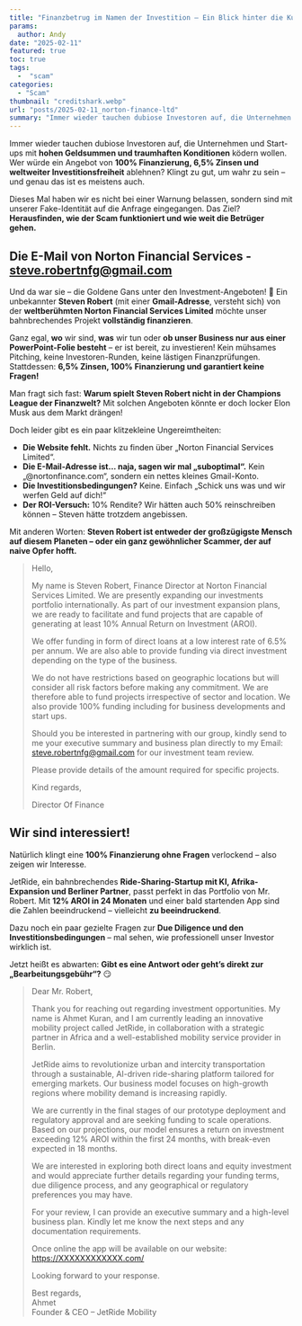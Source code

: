 ```yaml
---
title: "Finanzbetrug im Namen der Investition – Ein Blick hinter die Kulissen"
params:
  author: Andy
date: "2025-02-11"
featured: true
toc: true
tags:
  -  "scam"
categories:
  - "Scam"
thumbnail: "creditshark.webp"
url: "posts/2025-02-11_norton-finance-ltd"
summary: "Immer wieder tauchen dubiose Investoren auf, die Unternehmen und Start-ups mit **hohen Geldsummen und traumhaften Konditionen** ködern wollen."
---
```


Immer wieder tauchen dubiose Investoren auf, die Unternehmen und Start-ups mit **hohen Geldsummen und traumhaften Konditionen** ködern wollen. Wer würde ein Angebot von **100% Finanzierung, 6,5% Zinsen und weltweiter Investitionsfreiheit** ablehnen? Klingt zu gut, um wahr zu sein – und genau das ist es meistens auch.  

Dieses Mal haben wir es nicht bei einer Warnung belassen, sondern sind mit unserer Fake-Identität auf die Anfrage eingegangen. Das Ziel? **Herausfinden, wie der Scam funktioniert und wie weit die Betrüger gehen.**

## Die E-Mail von Norton Financial Services - steve.robertnfg@gmail.com

Und da war sie – die Goldene Gans unter den Investment-Angeboten! 🎉 Ein unbekannter **Steven Robert** (mit einer **Gmail-Adresse**, versteht sich) von der **weltberühmten Norton Financial Services Limited** möchte unser bahnbrechendes Projekt **vollständig finanzieren**.  

Ganz egal, **wo** wir sind, **was** wir tun oder **ob unser Business nur aus einer PowerPoint-Folie besteht** – er ist bereit, zu investieren! Kein mühsames Pitching, keine Investoren-Runden, keine lästigen Finanzprüfungen. Stattdessen: **6,5% Zinsen, 100% Finanzierung und garantiert keine Fragen!**  

Man fragt sich fast: **Warum spielt Steven Robert nicht in der Champions League der Finanzwelt?** Mit solchen Angeboten könnte er doch locker Elon Musk aus dem Markt drängen!  

Doch leider gibt es ein paar klitzekleine Ungereimtheiten:  
- **Die Website fehlt.** Nichts zu finden über „Norton Financial Services Limited“.  
- **Die E-Mail-Adresse ist... naja, sagen wir mal „suboptimal“.** Kein „@nortonfinance.com“, sondern ein nettes kleines Gmail-Konto.  
- **Die Investitionsbedingungen?** Keine. Einfach „Schick uns was und wir werfen Geld auf dich!“  
- **Der ROI-Versuch:** 10% Rendite? Wir hätten auch 50% reinschreiben können – Steven hätte trotzdem angebissen.  

Mit anderen Worten: **Steven Robert ist entweder der großzügigste Mensch auf diesem Planeten – oder ein ganz gewöhnlicher Scammer, der auf naive Opfer hofft.**  

> Hello,
>  
> My name is Steven Robert, Finance Director at Norton Financial Services Limited. We are presently expanding our investments portfolio internationally. As part of our investment expansion plans, we are ready to facilitate and fund projects that are capable of generating at least 10% Annual Return on Investment (AROI).
>  
> We offer funding in form of direct loans at a low interest rate of 6.5% per annum. We are also able to provide funding via direct investment depending on the type of the business.
>  
> We do not have restrictions based on geographic locations but will consider all risk factors before making any commitment. We are therefore able to fund projects irrespective of sector and location. We also provide 100% funding including for business developments and start ups.
>  
> Should you be interested in partnering with our group, kindly send to me your executive summary and business plan directly to my Email: steve.robertnfg@gmail.com for our investment team review.
>  
> Please provide details of the amount required for specific projects.
>  
> Kind regards,
>
> Director Of Finance

## **Wir sind interessiert!**

Natürlich klingt eine **100% Finanzierung ohne Fragen** verlockend – also zeigen wir Interesse.  

JetRide, ein bahnbrechendes **Ride-Sharing-Startup mit KI, Afrika-Expansion und Berliner Partner**, passt perfekt in das Portfolio von Mr. Robert. Mit **12% AROI in 24 Monaten** und einer bald startenden App sind die Zahlen beeindruckend – vielleicht **zu beeindruckend**.  

Dazu noch ein paar gezielte Fragen zur **Due Diligence und den Investitionsbedingungen** – mal sehen, wie professionell unser Investor wirklich ist.  

Jetzt heißt es abwarten: **Gibt es eine Antwort oder geht’s direkt zur „Bearbeitungsgebühr“?** 😏

> Dear Mr. Robert,    
>   
> Thank you for reaching out regarding investment opportunities. My name is Ahmet Kuran, and I am currently leading an innovative mobility project called JetRide, in collaboration with a strategic partner in Africa and a well-established mobility service provider in Berlin.    
>   
> JetRide aims to revolutionize urban and intercity transportation through a sustainable, AI-driven ride-sharing platform tailored for emerging markets. Our business model focuses on high-growth regions where mobility demand is increasing rapidly.    
>   
> We are currently in the final stages of our prototype deployment and regulatory approval and are seeking funding to scale operations. Based on our projections, our model ensures a return on investment exceeding 12% AROI within the first 24 months, with break-even expected in 18 months.    
>   
> We are interested in exploring both direct loans and equity investment and would appreciate further details regarding your funding terms, due diligence process, and any geographical or regulatory preferences you may have.    
>   
> For your review, I can provide an executive summary and a high-level business plan. Kindly let me know the next steps and any documentation requirements.    
>   
> Once online the app will be available on our website: https://XXXXXXXXXXXX.com/  
>   
> Looking forward to your response.    
>   
> Best regards,    
> Ahmet    
> Founder & CEO – JetRide Mobility    
